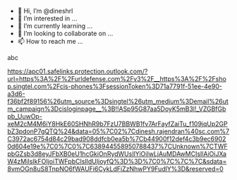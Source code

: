 - 👋 Hi, I’m @dineshrl
- 👀 I’m interested in ...
- 🌱 I’m currently learning ...
- 💞️ I’m looking to collaborate on ...
- 📫 How to reach me ...

<!---
dineshrl/dineshrl is a ✨ special ✨ repository because its `README.md` (this file) appears on your GitHub profile.
You can click the Preview link to take a look at your changes.
--->
abc

https://apc01.safelinks.protection.outlook.com/?url=https%3A%2F%2Furldefense.com%2Fv3%2F__https%3A%2F%2Fshop.singtel.com%2Fcis-phones%3FsessionToken%3D71a7791f-51ee-4e90-a3d6-f36bf2f89156%26utm_source%3Dsingtel%26utm_medium%3Demail%26utm_campaign%3Dcisloginpage__%3B!!ASp95G87aa5DoyK5mB3l!_VZGBfGbpb_UuwOp-xeM2cM4M6iY8HkE60SHNhR9b7FzU7BBWB1fv7ArFayfZaiTu_f109jqUp2GPbZ3pdonP7gQTQ%24&data=05%7C02%7Cdinesh.rajendran%40sc.com%7C3972ac6754d84c29bad908ddfcb0ea5b%7Cb44900f12def4c3b9ec69020d604e19e%7C0%7C0%7C638944558950788437%7CUnknown%7CTWFpbGZsb3d8eyJFbXB0eU1hcGkiOnRydWUsIlYiOiIwLjAuMDAwMCIsIlAiOiJXaW4zMiIsIkFOIjoiTWFpbCIsIldUIjoyfQ%3D%3D%7C0%7C%7C%7C&sdata=8vmOGn8uS8TnpNO6fWAUFi6CykLdFiZzNhwPY9FudlY%3D&reserved=0
